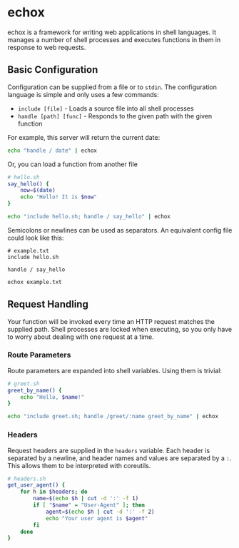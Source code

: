 echox
=====

echox is a framework for writing web applications in shell languages. It manages
a number of shell processes and executes functions in them in response to web
requests.

## Basic Configuration

Configuration can be supplied from a file or to `stdin`. The configuration
language is simple and only uses a few commands:

* `include [file]` - Loads a source file into all shell processes
* `handle [path] [func]` - Responds to the given path with the given function

For example, this server will return the current date:

```bash
echo "handle / date" | echox
```

Or, you can load a function from another file

```bash
# hello.sh
say_hello() {
    now=$(date)
    echo "Hello! It is $now"
}
```

```bash
echo "include hello.sh; handle / say_hello" | echox
```

Semicolons or newlines can be used as separators. An equivalent config file
could look like this:

```
# example.txt
include hello.sh

handle / say_hello
```

```bash
echox example.txt
```

## Request Handling

Your function will be invoked every time an HTTP request matches the supplied
path. Shell processes are locked when executing, so you only have to worry
about dealing with one request at a time.

### Route Parameters

Route parameters are expanded into shell variables. Using them is trivial:

```bash
# greet.sh
greet_by_name() {
    echo "Hello, $name!"
}
```

```bash
echo "include greet.sh; handle /greet/:name greet_by_name" | echox
```

### Headers

Request headers are supplied in the `headers` variable. Each header is separated
by a newline, and header names and values are separated by a `:`. This allows
them to be interpreted with coreutils.

```bash
# headers.sh
get_user_agent() {
    for h in $headers; do
        name=$(echo $h | cut -d ':' -f 1)
        if [ "$name" = "User-Agent" ]; then
            agent=$(echo $h | cut -d ':' -f 2)
            echo "Your user agent is $agent"
        fi
    done
}
```
